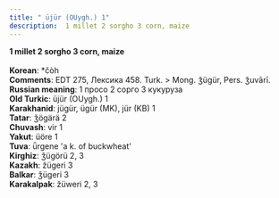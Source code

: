 ```yaml
---
title: " üjür (OUygh.) 1"
description:  1 millet 2 sorgho 3 corn, maize
---
```

<strong> 1 millet 2 sorgho 3 corn, maize</strong><br><br>
<strong>Korean</strong>:  *čòh<br>
<strong>Comments</strong>:  EDT 275, Лексика 458. Turk. > Mong. ǯügür, Pers. ǯuvārī.<br>
<strong>Russian meaning</strong>:  1 просо 2 сорго 3 кукуруза<br>
<strong>Old Turkic</strong>:  üjür (OUygh.) 1<br>
<strong>Karakhanid</strong>:  jügür, ügür (MK), jür (KB) 1<br>
<strong>Tatar</strong>:  ǯögärä 2<br>
<strong>Chuvash</strong>:  vir 1<br>
<strong>Yakut</strong>:  üöre 1<br>
<strong>Tuva</strong>:  ǖrgene 'a k. of buckwheat'<br>
<strong>Kirghiz</strong>:  ǯügörü 2, 3<br>
<strong>Kazakh</strong>:  žügeri 3<br>
<strong>Balkar</strong>:  ǯügeri 3<br>
<strong>Karakalpak</strong>:  žüweri 2, 3<br>


